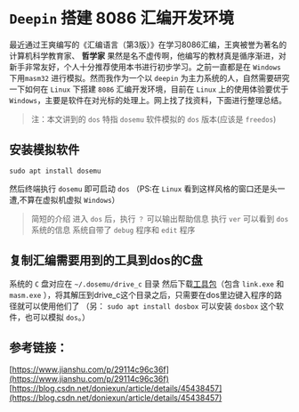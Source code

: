 # `Deepin` 搭建 8086 汇编开发环境

最近通过王爽编写的《汇编语言（第3版）》在学习8086汇编，王爽被誉为著名的计算机科学教育家、 **哲学家** 果然是名不虚传啊，他编写的教材真是循序渐进，对新手非常友好，个人十分推荐使用本书进行初步学习。之前一直都是在 `Windows` 下用`masm32` 进行模拟。然而我作为一个以 `deepin` 为主力系统的人，自然需要研究一下如何在 `Linux` 下搭建 `8086` 汇编开发环境，目前在 `Linux` 上的使用体验要优于 `Windows`，主要是软件在对光标的处理上。网上找了找资料，下面进行整理总结。
> 注：本文讲到的 `dos` 特指 `dosemu` 软件模拟的 `dos` 版本(应该是 `freedos`)

## 安装模拟软件

`sudo apt install dosemu`

然后终端执行 `dosemu` 即可启动 `dos`
（PS:在 `Linux` 看到这样风格的窗口还是头一遭,不算在虚拟机虚拟 `Windows`）
> 简短的介绍
进入 `dos` 后，执行 `？` 可以输出帮助信息
执行 `ver` 可以看到 `dos` 系统的信息
系统自带了 `debug` 程序和 `edit` 程序

## 复制汇编需要用到的工具到dos的C盘

系统的 `C` 盘对应在 `~/.dosemu/drive_c` 目录
然后下载[工具包](https://github.com/ziqiangxu/sources1/raw/master/assume/dosbox.zip)（包含 `link.exe` 和 `masm.exe` ），将其解压到drive_c这个目录之后，只需要在dos里边键入程序的路径就可以使用他们了
（另： `sudo apt install dosbox` 可以安装 `dosbox` 这个软件，也可以模拟 `dos`。）

## 参考链接：
[https://www.jianshu.com/p/29114c96c36f](https://www.jianshu.com/p/29114c96c36f)    
[https://blog.csdn.net/doniexun/article/details/45438457](https://blog.csdn.net/doniexun/article/details/45438457)
